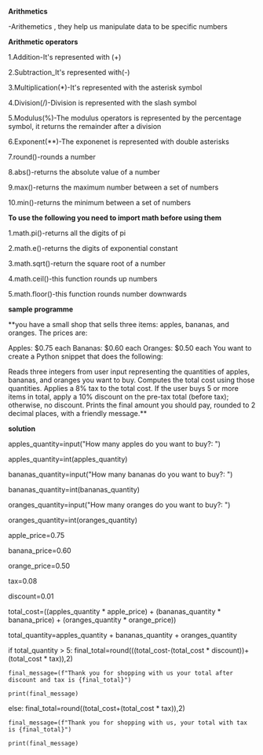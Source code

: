 **Arithmetics**

-Arithemetics , they help us manipulate data to be specific numbers

**Arithmetic operators**

1.Addition-It's represented with (+)

2.Subtraction_It's represented with(-)

3.Multiplication(*)-It's represented with the asterisk symbol

4.Division(/)-Division is represented with the slash symbol

5.Modulus(%)-The modulus operators is represented by the percentage symbol, it returns the remainder after a division

6.Exponent(**)-The exponenet is represented with double asterisks

7.round()-rounds a number

8.abs()-returns the absolute value of a number

9.max()-returns the maximum number between a set of numbers

10.min()-returns the minimum between a set of numbers 

**To use the following you need to import math before using them**

1.math.pi()-returns all the digits of pi

2.math.e()-returns the digits of exponential constant

3.math.sqrt()-return the square root of a number 

4.math.ceil()-this function rounds up numbers

5.math.floor()-this function rounds number downwards

**sample programme**

**you have a small shop that sells three items: apples, bananas, and oranges. The prices are:

Apples: $0.75 each
Bananas: $0.60 each
Oranges: $0.50 each
You want to create a Python snippet that does the following:

Reads three integers from user input representing the quantities of apples, bananas, and oranges you want to buy.
Computes the total cost using those quantities.
Applies a 8% tax to the total cost.
If the user buys 5 or more items in total, apply a 10% discount on the pre-tax total (before tax); otherwise, no discount.
Prints the final amount you should pay, rounded to 2 decimal places, with a friendly message.**

**solution**


apples_quantity=input("How many apples do you want to buy?: ")

apples_quantity=int(apples_quantity)

bananas_quantity=input("How many bananas do you want to buy?: ")

bananas_quantity=int(bananas_quantity)

oranges_quantity=input("How many oranges do you want to buy?: ")

oranges_quantity=int(oranges_quantity)

apple_price=0.75

banana_price=0.60

orange_price=0.50

tax=0.08

discount=0.01

total_cost=((apples_quantity * apple_price) + (bananas_quantity * banana_price) + (oranges_quantity * orange_price))



total_quantity=apples_quantity + bananas_quantity + oranges_quantity

if total_quantity > 5:
    final_total=round(((total_cost-(total_cost * discount))+(total_cost * tax)),2)

    final_message=(f"Thank you for shopping with us your total after discount and tax is {final_total}")

    print(final_message)
else:
    final_total=round((total_cost+(total_cost * tax)),2)


    final_message=(f"Thank you for shopping with us, your total with tax is {final_total}")

    print(final_message)





